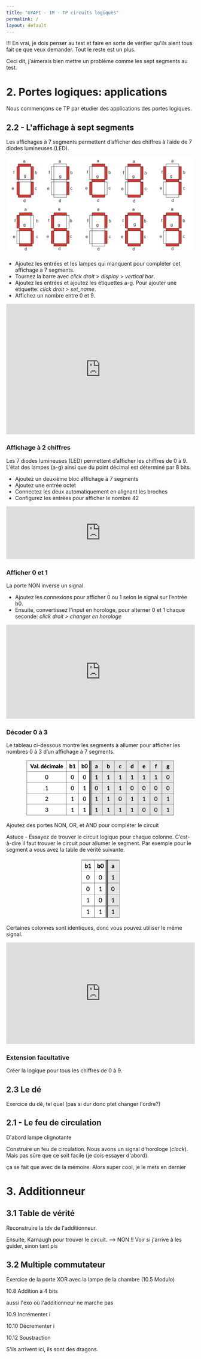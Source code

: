 ```yaml
---
title: "GYAPI - 1M - TP circuits logiques"
permalink: /
layout: default
---
```



<!-- # 1. Optimisation de circuit

Exercices sur l'optimisation de circuits: je donne une table de vérité, et je veux le circuit correspondant. À faire sur papier.

## Exercice 1.1 

Transformer cette table de vérité en circuit correspondant.

- Utiliser d'abord la méthode systémathique
- Utiliser ensuite la table de Karnaugh et comparer les solutions. -->

!!! En vrai, je dois penser au test et faire en sorte de vérifier qu'ils aient tous fait ce que veux demander. Tout le reste est un plus. 

Ceci dit, j'aimerais bien mettre un problème comme les sept segments au test.

# 2. Portes logiques: applications

Nous commençons ce TP par étudier des applications des portes logiques.

## 2.2 - L'affichage à sept segments

Les affichages à 7 segments permettent d’afficher des chiffres à l’aide de 7 diodes lumineuses (LED).

![Schéma des sept segments](./img/sept_segment.png)



- Ajoutez les entrées et les lampes qui manquent pour compléter cet affichage à 7 segments.
- Tournez la barre avec _click droit > display > vertical bar_.
- Ajoutez les entrées et ajoutez les étiquettes a-g. Pour ajouter une étiquette: _click droit > set_name_.
- Affichez un nombre entre 0 et 9.

<iframe style="width: 100%; height: 347px; border: 0" src="https://logic.modulo-info.ch/?mode=full&showonly=in,bar,/?mode&data=N4NwXAbANA9gDgFwM5mAXygYxgWzjAOwFMDlUBLAgBlQQE84iwByS5qfFAbQiqgFYqAXSjkAJmD4EAhjibNp7ENIA2YAIwZK62g3lsOMbrygBOYaIkBmKDLksARswwPpAJxrB6jR+-acwLgAmdT5BEXENW1l5RSgxciQ4FWk6FgALZyhXNx0vPV83fyNAoIAOPnUgi0ig6PtmJ3jE5NSWECycoN0fRr9DbnK+IN4IiQAWevlMdgSklLTmDpd3Kx75HOLB0Kh1czGwfmb5tuZMtAwAd3I3Im4uSpEuGyChITQgA"></iframe>


### Affichage à 2 chiffres
Les 7 diodes lumineuses (LED) permettent d’afficher les chiffres de 0 à 9. L’état des lampes (a-g) ainsi que du point décimal est déterminé par 8 bits.

- Ajoutez un deuxième bloc affichage à 7 segments
- Ajoutez une entrée octet
- Connectez les deux automatiquement en alignant les broches
- Configurez les entrées pour afficher le nombre 42

<iframe style="width: 100%; height: 140px; border: 0" src="https://logic.modulo-info.ch/?mode=full&showonly=7seg,in.byte,/?mode&data=N4NwXAbANA9gDgFwM5mAXygYxgWzjAOwFMDlUBLAgBlQQE84iwByS5qfFAbQiqgHYqAXSjkAJiwCMAJgC0kgJzsARuTIAOKCACGAGxZVJkqoePMMzfkiIBzKs1oMml6zfacwXSbwHDRE5ipZfnMMAHdyACcibi9pKD8vAGYoSREvABYoaXTJAFYoJNzoDNz+KDzczQhchQEhITQgA"></iframe>


### Afficher 0 et 1
La porte NON inverse un signal.

- Ajoutez les connexions pour afficher 0 ou 1 selon le signal sur l’entrée b0.
- Ensuite, convertissez l'input en horologe, pour alterner 0 et 1 chaque seconde: _click droit > changer en horologe_

<iframe style="width: 100%; height: 250px; border: 0" src="https://logic.modulo-info.ch/?mode=full&showonly=in,not,7seg&data=N4NwXAbANA9gDgFwM5mAXygYxgWzjAOwFMDlUBLAgBlQQE84iwByS5qfFAbQHYqoAjAFYqAXSjkAJmAH8CAQxxNmAC3IBzFexDyANjIlIAwoSQJ5pMAgBOAVyIZmPJEXVVmtBsuev2nMFwALHyCABxiEtLMVAC0PMwYBDAINMD0jCxJCH4w3ALhUIERlDIATLC2CDIAzBiUAp4ZrAQ53CFF4lIyAmgYAO7k1kTcXLKC4qMCgqUTAtVQYqJoQA"></iframe>

### Décoder 0 à 3
Le tableau ci-dessous montre les segments à allumer pour afficher les nombres 0 à 3 d’un affichage à 7 segments.


<img src="./img/table_1.png" 
        alt="Picture" 
        width="400" 
        style="display: block; margin: 0 auto" />

Ajoutez des portes NON, OR, et AND pour compléter le circuit

Astuce - Essayez de trouver le circuit logique pour chaque colonne. C’est-à-dire il faut trouver le circuit pour allumer le segment. Par exemple pour le segment a vous avez la table de vérité suivante.

<img src="./img/table_2.png" 
        alt="Picture" 
        width="110" 
        style="display: block; margin: 0 auto" />

Certaines colonnes sont identiques, donc vous pouvez utiliser le même signal.

<iframe style="width: 100%; height: 270px; border: 0" src="https://logic.modulo-info.ch/?mode=full&showonly=in,not,and,or,7seg&data=N4NwXAbANA9gDgFwM5mAXygYxgWzjAOwFMDlUBLAgBlQQE84iwByS5qfFAbQHYqoALFQC6UcgBMwADigEAhjibMARlWYZKARloMlbDjG58oAThFjJJ2QqXLN6sQQBMOxi32cwvfpoCs5iTBNfnlFFgALcgBzcPYQOQAbILEkAGFCJAQ5UjAEACcAVyIMZh4kIii1VyUyivZPLgFjTSkAyWYqAFoeBwIYBBpgejdmPoR6wy8W-iFRSiCnWAKEIIBmDGzxQeGlTYnuJ38oJ1WAgimBKD9RGGWgiAwYPO3dFif9r1XgqH85865NDwrlIbndNCY0BgAO7kPJEbhcKwQUQAnwomSaJwozSrQTY3GAlFWFrYqwiYRoIA"></iframe>

### Extension facultative

Créer la logique pour tous les chiffres de 0 à 9. 

## 2.3 Le dé

Exercice du dé, tel quel (pas si dur donc ptet changer l'ordre?)


## 2.1 - Le feu de circulation

D'abord lampe clignotante

Construire un feu de circulation. Nous avons un signal d'horologe (_clock_). Mais pas sûre que ce soit facile (je dois essayer d'abord).

ça se fait que avec de la mémoire. Alors super cool, je le mets en dernier 


# 3. Additionneur

## 3.1 Table de vérité

Reconstruire la tdv de l'additionneur.

Ensuite, Karnaugh pour trouver le circuit. --> NON !! Voir si j'arrive à les guider, sinon tant pis

## 3.2 Multiple commutateur

Exercice de la porte XOR avec la lampe de la chambre (10.5 Modulo)


10.8 Addition à 4 bits

aussi l'exo où l'additionneur ne marche pas

10.9 Incrémenter i

10.10 Décrementer i

10.12 Soustraction

S'ils arrivent ici, ils sont des dragons.